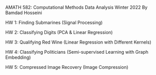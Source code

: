 AMATH 582: Computational Methods Data Analysis 
Winter 2022
By Bamdad Hosseini

HW 1: Finding Submarines (Signal Processing)

HW 2: Classifying Digits (PCA & Linear Regression)

HW 3: Qualifying Red Wine (Linear Regression with Different Kernels)

HW 4: Classifying Politicians (Semi-supervised Learning with Graph Embedding)

HW 5: Compressed Image Recovery (Image Compression)
